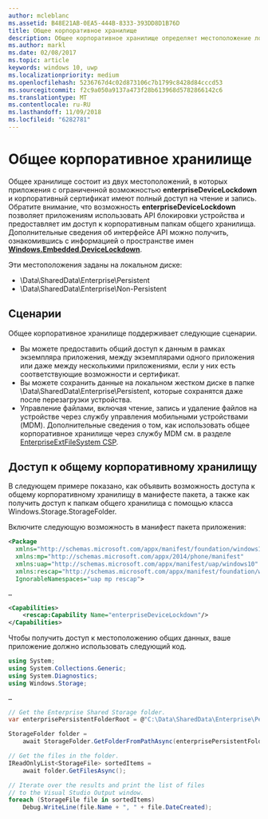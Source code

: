 ```yaml
---
author: mcleblanc
ms.assetid: B48E21AB-0EA5-444B-8333-393DD8D1B76D
title: Общее корпоративное хранилище
description: Общее корпоративное хранилище определяет местоположение локальных данных для бизнес-приложений в целях совместного их использования.
ms.author: markl
ms.date: 02/08/2017
ms.topic: article
keywords: windows 10, uwp
ms.localizationpriority: medium
ms.openlocfilehash: 5236767d4c02d873106c7b1799c8428d84cccd53
ms.sourcegitcommit: f2c9a050a9137a473f28b613968d5782866142c6
ms.translationtype: MT
ms.contentlocale: ru-RU
ms.lasthandoff: 11/09/2018
ms.locfileid: "6282781"
---
```

# <a name="enterprise-shared-storage"></a>Общее корпоративное хранилище

Общее хранилище состоит из двух местоположений, в которых приложения с ограниченной возможностью **enterpriseDeviceLockdown** и корпоративный сертификат имеют полный доступ на чтение и запись. Обратите внимание, что возможность **enterpriseDeviceLockdown** позволяет приложениям использовать API блокировки устройства и предоставляет им доступ к корпоративным папкам общего хранилища. Дополнительные сведения об интерфейсе API можно получить, ознакомившись с информацией о пространстве имен [**Windows.Embedded.DeviceLockdown**](http://go.microsoft.com/fwlink/?LinkId=699331).  

Эти местоположения заданы на локальном диске:
- \Data\SharedData\Enterprise\Persistent
- \Data\SharedData\Enterprise\Non-Persistent

## <a name="scenarios"></a>Сценарии

Общее корпоративное хранилище поддерживает следующие сценарии.

- Вы можете предоставить общий доступ к данным в рамках экземпляра приложения, между экземплярами одного приложения или даже между несколькими приложениями, если у них есть соответствующие возможности и сертификат.
- Вы можете сохранить данные на локальном жестком диске в папке \Data\SharedData\Enterprise\Persistent, которые сохранятся даже после перезагрузки устройства.
- Управление файлами, включая чтение, запись и удаление файлов на устройстве через службу управления мобильными устройствами (MDM). Дополнительные сведения о том, как использовать общее корпоративное хранилище через службу MDM см. в разделе [EnterpriseExtFileSystem CSP](http://go.microsoft.com/fwlink/?LinkId=699333).

## <a name="access-enterprise-shared-storage"></a>Доступ к общему корпоративному хранилищу

В следующем примере показано, как объявить возможность доступа к общему корпоративному хранилищу в манифесте пакета, а также как получить доступ к папкам общего хранилища с помощью класса Windows.Storage.StorageFolder.

Включите следующую возможность в манифест пакета приложения:

```xml
<Package
  xmlns="http://schemas.microsoft.com/appx/manifest/foundation/windows10"
  xmlns:mp="http://schemas.microsoft.com/appx/2014/phone/manifest"
  xmlns:uap="http://schemas.microsoft.com/appx/manifest/uap/windows10"
  xmlns:rescap="http://schemas.microsoft.com/appx/manifest/foundation/windows10/restrictedcapabilities"
  IgnorableNamespaces="uap mp rescap">

…

<Capabilities>
    <rescap:Capability Name="enterpriseDeviceLockdown"/>
</Capabilities>
```

Чтобы получить доступ к местоположению общих данных, ваше приложение должно использовать следующий код.

```csharp
using System;
using System.Collections.Generic;
using System.Diagnostics;
using Windows.Storage;

…

// Get the Enterprise Shared Storage folder.
var enterprisePersistentFolderRoot = @"C:\Data\SharedData\Enterprise\Persistent";

StorageFolder folder =
    await StorageFolder.GetFolderFromPathAsync(enterprisePersistentFolderRoot);

// Get the files in the folder.
IReadOnlyList<StorageFile> sortedItems =
    await folder.GetFilesAsync();

// Iterate over the results and print the list of files
// to the Visual Studio Output window.
foreach (StorageFile file in sortedItems)
    Debug.WriteLine(file.Name + ", " + file.DateCreated);
```

